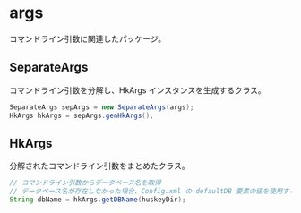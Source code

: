 # args

コマンドライン引数に関連したパッケージ。

## SeparateArgs

コマンドライン引数を分解し、HkArgs インスタンスを生成するクラス。

```java
SeparateArgs sepArgs = new SeparateArgs(args);
HkArgs hkArgs = sepArgs.genHkArgs();
```

## HkArgs

分解されたコマンドライン引数をまとめたクラス。

```java
// コマンドライン引数からデータベース名を取得
// データベース名が存在しなかった場合、Config.xml の defaultDB 要素の値を使用する
String dbName = hkArgs.getDBName(huskeyDir);
```
